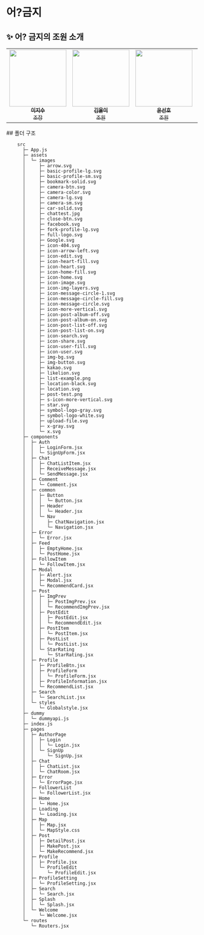 # 어?금지

## ✨ 어? 금지의 조원 소개

 <table>
   <tr>
     <td align="center">
       <a href="https://github.com/easyxxu">
       <img src="https://avatars.githubusercontent.com/u/107910342?v=4" width="150px;" alt=""/><br />
       <sub>
         <b>이지수</b>
         <br>
         <span>조장</span>
       </sub>
       </a>
       <br>
     </td>
     <td align="center">
       <a href="https://github.com/yyuli">
       <img src="https://avatars.githubusercontent.com/u/119276010?v=4" width="150px;" alt=""/><br />
       <sub>
         <b>김율이</b>
         <br>
         <span>조원</span>
       </sub>
       </a>
       <br>
     </td>
     <td align="center">
       <a href="https://github.com/shyoun94">
       <img src="https://avatars.githubusercontent.com/u/38209666?v=4?s=100" width="150px;" alt=""/><br />
       <sub>
         <b>윤선호</b>
         <br>
         <span>조원</span>
       </sub>
       </a>
       <br>
     </td>
     <td align="center">
       <a href="https://github.com/eunjoo0311">
       <img src="https://avatars.githubusercontent.com/u/120389195?v=4" width="150px;" alt=""/><br />
       <sub>
         <b>이은주</b>
         <br>
         <span>조원</span>
       </sub>
       </a>
       <br>
     </td>
   </tr>
</table>
## 폴더 구조

```
    src
      ├─ App.js
      ├─ assets
      │  └─ images
      │     ├─ arrow.svg
      │     ├─ basic-profile-lg.svg
      │     ├─ basic-profile-sm.svg
      │     ├─ bookmark-solid.svg
      │     ├─ camera-btn.svg
      │     ├─ camera-color.svg
      │     ├─ camera-lg.svg
      │     ├─ camera-sm.svg
      │     ├─ car-solid.svg
      │     ├─ chattest.jpg
      │     ├─ close-btn.svg
      │     ├─ facebook.svg
      │     ├─ fork-profile-lg.svg
      │     ├─ full-logo.svg
      │     ├─ Google.svg
      │     ├─ icon-404.svg
      │     ├─ icon-arrow-left.svg
      │     ├─ icon-edit.svg
      │     ├─ icon-heart-fill.svg
      │     ├─ icon-heart.svg
      │     ├─ icon-home-fill.svg
      │     ├─ icon-home.svg
      │     ├─ icon-image.svg
      │     ├─ icon-img-layers.svg
      │     ├─ icon-message-circle-1.svg
      │     ├─ icon-message-circle-fill.svg
      │     ├─ icon-message-circle.svg
      │     ├─ icon-more-vertical.svg
      │     ├─ icon-post-album-off.svg
      │     ├─ icon-post-album-on.svg
      │     ├─ icon-post-list-off.svg
      │     ├─ icon-post-list-on.svg
      │     ├─ icon-search.svg
      │     ├─ icon-share.svg
      │     ├─ icon-user-fill.svg
      │     ├─ icon-user.svg
      │     ├─ img-bg.svg
      │     ├─ img-button.svg
      │     ├─ kakao.svg
      │     ├─ likelion.svg
      │     ├─ list-example.png
      │     ├─ location-black.svg
      │     ├─ location.svg
      │     ├─ post-test.png
      │     ├─ s-icon-more-vertical.svg
      │     ├─ star.svg
      │     ├─ symbol-logo-gray.svg
      │     ├─ symbol-logo-white.svg
      │     ├─ upload-file.svg
      │     ├─ x-gray.svg
      │     └─ x.svg
      ├─ components
      │  ├─ Auth
      │  │  ├─ LoginForm.jsx
      │  │  └─ SignUpForm.jsx
      │  ├─ Chat
      │  │  ├─ ChatListItem.jsx
      │  │  ├─ ReceiveMessage.jsx
      │  │  └─ SendMessage.jsx
      │  ├─ Comment
      │  │  └─ Comment.jsx
      │  ├─ common
      │  │  ├─ Button
      │  │  │  └─ Button.jsx
      │  │  ├─ Header
      │  │  │  └─ Header.jsx
      │  │  └─ Nav
      │  │     ├─ ChatNavigation.jsx
      │  │     └─ Navigation.jsx
      │  ├─ Error
      │  │  └─ Error.jsx
      │  ├─ Feed
      │  │  ├─ EmptyHome.jsx
      │  │  └─ PostHome.jsx
      │  ├─ FollowItem
      │  │  └─ FollowItem.jsx
      │  ├─ Modal
      │  │  ├─ Alert.jsx
      │  │  ├─ Modal.jsx
      │  │  └─ RecommendCard.jsx
      │  ├─ Post
      │  │  ├─ ImgPrev
      │  │  │  ├─ PostImgPrev.jsx
      │  │  │  └─ RecommendImgPrev.jsx
      │  │  ├─ PostEdit
      │  │  │  ├─ PostEdit.jsx
      │  │  │  └─ RecommendEdit.jsx
      │  │  ├─ PostItem
      │  │  │  └─ PostItem.jsx
      │  │  ├─ PostList
      │  │  │  └─ PostList.jsx
      │  │  └─ StarRating
      │  │     └─ StarRating.jsx
      │  ├─ Profile
      │  │  ├─ ProfileBtn.jsx
      │  │  ├─ ProfileForm
      │  │  │  └─ ProfileForm.jsx
      │  │  ├─ ProfileInformation.jsx
      │  │  └─ RecommendList.jsx
      │  ├─ Search
      │  │  └─ SearchList.jsx
      │  └─ styles
      │     └─ Globalstyle.jsx
      ├─ dummy
      │  └─ dummyapi.js
      ├─ index.js
      ├─ pages
      │  ├─ AuthorPage
      │  │  ├─ Login
      │  │  │  └─ Login.jsx
      │  │  └─ SignUp
      │  │     └─ SignUp.jsx
      │  ├─ Chat
      │  │  ├─ ChatList.jsx
      │  │  └─ ChatRoom.jsx
      │  ├─ Error
      │  │  └─ ErrorPage.jsx
      │  ├─ FollowerList
      │  │  └─ FollowerList.jsx
      │  ├─ Home
      │  │  └─ Home.jsx
      │  ├─ Loading
      │  │  └─ Loading.jsx
      │  ├─ Map
      │  │  ├─ Map.jsx
      │  │  └─ MapStyle.css
      │  ├─ Post
      │  │  ├─ DetailPost.jsx
      │  │  ├─ MakePost.jsx
      │  │  └─ MakeRecommend.jsx
      │  ├─ Profile
      │  │  ├─ Profile.jsx
      │  │  └─ ProfileEdit
      │  │     └─ ProfileEdit.jsx
      │  ├─ ProfileSetting
      │  │  └─ ProfileSetting.jsx
      │  ├─ Search
      │  │  └─ Search.jsx
      │  ├─ Splash
      │  │  └─ Splash.jsx
      │  └─ Welcome
      │     └─ Welcome.jsx
      └─ routes
         └─ Routers.jsx

```
